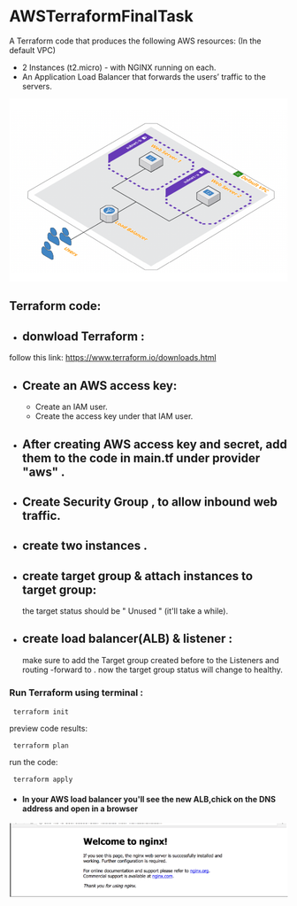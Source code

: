 # AWSTerraformFinalTask
A Terraform code that produces the following AWS resources:
(In the default VPC)
- 2 Instances (t2.micro) - with NGINX running on each.
- An Application Load Balancer that forwards the users’ traffic to the servers.

<img width="700" alt="screenshot" src="5.png">




## Terraform code:



- ## donwload Terraform : 
 
 follow this link: https://www.terraform.io/downloads.html 
 
  
- ## Create an AWS access key:

  - Create an IAM user.
  - Create the access key under that IAM user.



- ## After creating AWS access key and secret, add them to the code in main.tf under provider "aws" .

- ## Create Security Group , to allow inbound web traffic.


- ## create two instances .
    
- ## create target group & attach instances to target group:
     the target status should be " Unused " (it'll take a while).
 
  
- ## create load balancer(ALB) & listener :
    make sure to add the Target group created before to the Listeners and routing -forward to .
    now the target group status will change to healthy.
 

### Run Terraform using terminal :

   ```
    terraform init
   ```
 preview code results:


   ```
    terraform plan
   ```
  
run the code:
  
   ```
    terraform apply
   ```
 
 - ####  In your AWS load balancer you'll see the new ALB,chick on the DNS address and open in a browser 
 
<img width="700" alt="screenshot" src="6.png">

   
  
  
